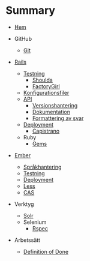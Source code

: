 # Summary

* [Hem](README.md)

* GitHub
    * [Git](git.md)
* [Rails](rails.md)
   * [Testning](rails/testning.md)
       * [Shoulda](rails/testning/shoulda.md)
       * [FactoryGirl](rails/testning/factorygirl.md)
   * [Konfigurationsfiler](rails/konfigurationsfiler.md)
   * [API](rails/api.md)
       * [Versionshantering](rails/api/versionshantering.md)
       * [Dokumentation](rails/api/dokumentation.md)
       * [Formattering av svar](rails/api/formattering_av_svar.md)
   * [Deployment](rails/deployment.md)
      * [Capistrano](capistrano.md)
   * Ruby
      * [Gems](ruby/gems.md)
* [Ember](ember-cli.md)
   * [Språkhantering](ember/sprakhantering.md)
   * [Testning](ember/testning.md)
   * [Deployment](ember/deployment.md)
   * [Less](ember/less.md)
   * [CAS](ember/cas.md)
* Verktyg
   * [Solr](solr.md)
   * Selenium
      * [Rspec](selenium/rspec.md)
* Arbetssätt
   * [Definition of Done](definition_of_done.md)

